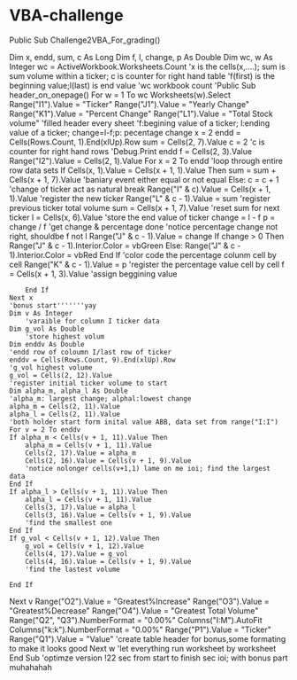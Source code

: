 # VBA-challenge
Public Sub Challenge2VBA_For_grading()

Dim x, endd, sum, c As Long
Dim f, l, change, p As Double
Dim wc, w As Integer
wc = ActiveWorkbook.Worksheets.Count
'x is the cells(x,....); sum is sum volume within a ticker; c is counter for right hand table
'f(first) is the beginning value;l(last) is end value
'wc workbook count
'Public Sub header_on_onepage()
For w = 1 To wc
    Worksheets(w).Select
    Range("I1").Value = "Ticker"
    Range("J1").Value = "Yearly Change"
    Range("K1").Value = "Percent Change"
    Range("L1").Value = "Total Stock volume"
    'filled header every sheet
    'f:begining value of a ticker; l:ending value of a ticker; change=l-f;p: pecentage change
    x = 2
    endd = Cells(Rows.Count, 1).End(xlUp).Row
    sum = Cells(2, 7).Value
    c = 2
    'c is counter for right hand rows
    'Debug.Print endd
    f = Cells(2, 3).Value
    Range("I2").Value = Cells(2, 1).Value
    For x = 2 To endd
        'loop through entire row data sets
        If Cells(x, 1).Value = Cells(x + 1, 1).Value Then
            sum = sum + Cells(x + 1, 7).Value
            'baniary event either equal or not equal
        Else:
            c = c + 1
            'change of ticker act as natural break
            Range("I" & c).Value = Cells(x + 1, 1).Value
            'register the new ticker
            Range("L" & c - 1).Value = sum
            'register previous ticker total volume
            sum = Cells(x + 1, 7).Value
            'reset sum for next ticker
            l = Cells(x, 6).Value
            'store the end value of ticker
            change = l - f
            p = change / f
            'get change & percentage done
            'notice percentage change not right, shouldbe f not l
            Range("J" & c - 1).Value = change
                If change > 0 Then
                    Range("J" & c - 1).Interior.Color = vbGreen
                Else:
                    Range("J" & c - 1).Interior.Color = vbRed
                End If
            'color code the percentage colunm cell by cell
            Range("K" & c - 1).Value = p
            'register the percentage value cell by cell
            f = Cells(x + 1, 3).Value
            'assign beggining value

        End If
    Next x
    'bonus start'''''''yay
    Dim v As Integer
        'varaible for column I ticker data
    Dim g_vol As Double
        'store highest volum
    Dim enddv As Double
    'endd row of coloumn I/last row of ticker
    enddv = Cells(Rows.Count, 9).End(xlUp).Row
    'g_vol highest volume
    g_vol = Cells(2, 12).Value
    'register initial ticker volume to start
    Dim alpha_m, alpha_l As Double
    'alpha_m: largest change; alphal:lowest change
    alpha_m = Cells(2, 11).Value
    alpha_l = Cells(2, 11).Value
    'both holder start form inital value ABB, data set from range("I:I")
    For v = 2 To enddv
    If alpha_m < Cells(v + 1, 11).Value Then
        alpha_m = Cells(v + 1, 11).Value
        Cells(2, 17).Value = alpha_m
        Cells(2, 16).Value = Cells(v + 1, 9).Value
        'notice nolonger cells(v+1,1) lame on me ioi; find the largest data
    End If
    If alpha_l > Cells(v + 1, 11).Value Then
        alpha_l = Cells(v + 1, 11).Value
        Cells(3, 17).Value = alpha_l
        Cells(3, 16).Value = Cells(v + 1, 9).Value
        'find the smallest one
    End If
    If g_vol < Cells(v + 1, 12).Value Then
        g_vol = Cells(v + 1, 12).Value
        Cells(4, 17).Value = g_vol
        Cells(4, 16).Value = Cells(v + 1, 9).Value
        'find the lastest volume
        
    End If

Next v
    Range("O2").Value = "Greatest%Increase"
    Range("O3").Value = "Greatest%Decrease"
    Range("O4").Value = "Greatest Total Volume"
    Range("Q2", "Q3").NumberFormat = "0.00%"
    Columns("I:M").AutoFit
    Columns("k:k").NumberFormat = "0.00%"
    Range("P1").Value = "Ticker"
    Range("Q1").Value = "Value"
    'create table header for bonus,some formating to make it looks good
Next w
    'let everything run worksheet by worksheet
End Sub
'optimze version !22 sec from start to finish sec ioi; with bonus part muhahahah
